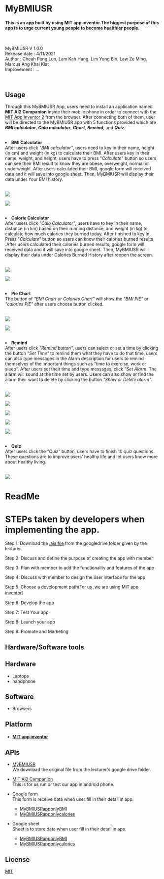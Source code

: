 # **MyBMIUSR**
#### This is an app built by using MIT app inventor.The biggest purpose of this app is to urge current young people to become healthier people.

<br />

MyBMIUSR V 1.0.0
<br />Rekease date : 4/11/2021
<br />Author : Cheah Peng Lun, Lam Kah Hang, Lim Yong Bin, Law Ze Ming, Marcus Ang Khai Kiat
<br />Improvement : ...
<br />


<br />

## Usage
Through this MyBMIUSR App, users need to install an application named <b>MIT AI2 Companion</b> inside their mobile phone in order to connect with the [MIT App Inventor 2](http://ai2.appinventor.mit.edu/) from the browser. After connecting both of them, user will be directed to the MyBMIUSR app with 5 functions provided which are <b><i>BMI calculator</i></b>, <b><i>Calo calculator</i></b>, <b><i>Chart</i></b>, <b><i>Remind</i></b>, and <b><i>Quiz</b></i>.
<br />


<br />
<li><b>BMI Calculator</b></li>
After users click <i>"BMI calculator"</i>, users need to key in their name, height (in cm) and weight (in kg) to calculate their BMI. After users key in their name, weight, and height, users have to press "<i>Calculate</i>" button so users can see their BMI result to know they are obese, overweight, normal or underweight. After users calculated their BMI, google form will received data and it will save into google sheet. Then, MyBMIUSR will display their data under Your BMI history.
<br />
<br />

<p align="left">
  <img src="imgs/Example1.png">
</p>
<p align="left">
  <img src="imgs/Example2.png">
</p>


<br />
<li><b>Calorie Calculator</b></li>
After users click <i>"Calo Calculator"</i>, users have to key in their name, distance (in km) based on their running distance, and weight (in kg) to calculate how much calories they burned today. After finished to key in, Press "<i>Calculate</i>"  button so users can know their calories burned results .After users calculated their calories burned results, google form will received data and it will save into google sheet. Then, MyBMIUSR will display their data under Calories Burned History after reopen the screen.
<br />
<br />

<p align="left">
  <img src="imgs/Example3.png">
</p>
<p align="left">
  <img src="imgs/Example4.png">
</p>


<br />
<li><b>Pie Chart</b></li>
The button of <i>"BMI Chart or Calories Chart"</i> will show the <i>"BMI PIE"</i> or <i>"calories PIE"</i> after users choose button clicked.
<br />
<br />

<p align="left">
  <img src="imgs/Example5.png">
</p>
<p align="left">
  <img src="imgs/Example6.png">
</p>


<br />
<li><b>Remind</b></li>
After users click <i>"Remind button"</i>, users can select or set a time by clicking the button <i>"Set Time"</i> to remind them what they have to do that time, users can also type messages in the Alarm description for users to remind themselves of the important things such as "time to exercise, work or sleep". After users set their time and type messages, click "<i>Set Alarm</i>. The alarm will sound at the time set by users. Users can also show or find the alarm their want to delete by clicking the button <i>"Show or Delete alarm"</i>.
<br />
<br />

<p align="left">
  <img src="imgs/Example7.png">
</p>
<p align="left">
  <img src="imgs/Example8.png">
</p>
<p align="left">
  <img src="imgs/Example11.png">
</p>
<p align="left">
  <img src="imgs/Example9.png">
</p>
<p align="left">
  <img src="imgs/Example10.png">
</p>


<br />
<li><b>Quiz</b></li>
After users click the "<i>Quiz</i>" button, users have to finish 10 quiz questions. These questions are to improve users' healthy life and let users know more about healthy living.
<br />
<br />

<p align="left">
  <img src="imgs/Example12.png">
</p>





# ReadMe

# STEPs taken by developers when implementing the app.

Step 1: Download the [.aia file](https://drive.google.com/file/d/1ZvbNmo_nkaRzQCbqZLykw5YQ3Ww8rh3S/view?usp=sharing) from the googledrive folder given by the lecturer
  
Step 2: Discuss and define the purpose of creating the app with member

Step 3: Plan with member to add the functionality and features of the app

Step 4: Discuss with member to design the user interface for the app

Step 5: Choose a development path(For us ,we are using [MIT app inventor](http://ai2.appinventor.mit.edu/)）

Step 6: Develop the app

Step 7: Test Your app

Step 8: Launch your app

Step 9: Promote and Marketing


## Hardware/Software tools 

## Hardware
- Laptops
- handphone

## Software 
- Browsers 

## Platform 
- #### [MIT app inventor](http://ai2.appinventor.mit.edu/)

## APIs
- [MyBMIUSR](https://drive.google.com/file/d/1ZvbNmo_nkaRzQCbqZLykw5YQ3Ww8rh3S/view?usp=sharing)
<br />We download the original file from the lecturer's google drive folder.

- [MIT AI2 Companion](https://play.google.com/store/apps/details?id=edu.mit.appinventor.aicompanion3&hl=en&gl=US)
<br />This is for us run or test our app in android phone.

- Google form
<br />This form is receive data when user fill in their detail in app.

  - [MyBMIUSRapponlyBMI](https://forms.gle/XFfnTf5JEaTsasCfA)
  - [MyBMIUSRapponlycalories](https://forms.gle/1wo1xCsmDLW3RkWf8)

- Google sheet
<br />Sheet is to store data when user fill in their detail in app.

  - [MyBMIUSRapponlyBMI](https://docs.google.com/spreadsheets/d/1CKXs8uD69j9uQhA-q36x-IFh5ELDnYfSnEq1-xw1-IE/edit?usp=sharing)
  - [MyBMIUSRapponlycalories](https://docs.google.com/spreadsheets/d/18IzK8YVKOEp4JwXK3rYts2yGzTibwcU8aAfsDC82IKc/edit?usp=sharing)

## License

[MIT](https://github.com/ProjectCloudApp/TeamNameMissing/blob/34d40d8080a5f5cc5bd0b060fd79c883a7486733/LICENSE) 
